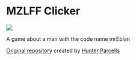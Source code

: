 # MZLFF Clicker
<img src="https://images.ctfassets.net/1pxughrhgws1/2ZcdsPpeb3ePDeJSmcCOXa/76c9af2698fefe4e276d408e11f78e9b/seo.jpg?fit=scale&w=400">
<p>A game about a man with the code name mrEblan</p>
<p><a href="https://github.com/hparcells/some-web-clicker">Original repository</a> created by <a href="https://github.com/hparcells">Hunter Parcells</a>
